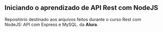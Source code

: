 ## Iniciando o aprendizado de API Rest com NodeJS

Repositório destinado aos arquivos feitos durante o curso Rest com NodeJS: API com Express e MySQL. da **Alura**.